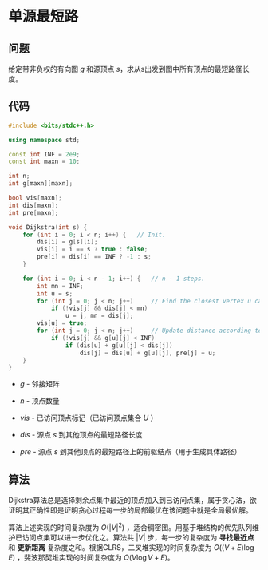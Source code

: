 # 单源最短路


## 问题
给定带非负权的有向图 $g$ 和源顶点 $s$，求从s出发到图中所有顶点的最短路径长度。


## 代码
```cpp
#include <bits/stdc++.h>

using namespace std;

const int INF = 2e9;
const int maxn = 10;

int n;
int g[maxn][maxn];

bool vis[maxn];
int dis[maxn];
int pre[maxn];

void Dijkstra(int s) {
    for (int i = 0; i < n; i++) {	// Init.
        dis[i] = g[s][i];
        vis[i] = i == s ? true : false;
        pre[i] = dis[i] == INF ? -1 : s;
    }

    for (int i = 0; i < n - 1; i++) {	// n - 1 steps.
        int mn = INF;
        int u = s;
        for (int j = 0; j < n; j++)		// Find the closest vertex u can be reached from s.
            if (!vis[j] && dis[j] < mn)
                u = j, mn = dis[j];
        vis[u] = true;
        for (int j = 0; j < n; j++)		// Update distance according to u
            if (!vis[j] && g[u][j] < INF)
                if (dis[u] + g[u][j] < dis[j])
                    dis[j] = dis[u] + g[u][j], pre[j] = u;
    }
}
```

* $g$ - 邻接矩阵

* $n$ - 顶点数量

* $vis$ - 已访问顶点标记（已访问顶点集合 $U$ ）

* $dis$ - 源点 $s$ 到其他顶点的最短路径长度

* $pre$ - 源点 $s$ 到其他顶点的最短路径上的前驱结点（用于生成具体路径）


## 算法
Dijkstra算法总是选择剩余点集中最近的顶点加入到已访问点集，属于贪心法，欲证明其正确性即是证明贪心过程每一步的局部最优在该问题中就是全局最优解。

算法上述实现的时间复杂度为 $O(|V|^2)$ ，适合稠密图。用基于堆结构的优先队列维护已访问点集可以进一步优化之。算法共 $|V|$ 步，每一步的复杂度为 **寻找最近点** 和 **更新距离** 复杂度之和。根据CLRS，二叉堆实现的时间复杂度为 $O((V+E)\log E)$ ，斐波那契堆实现的时间复杂度为 $O(V\log V + E)$。